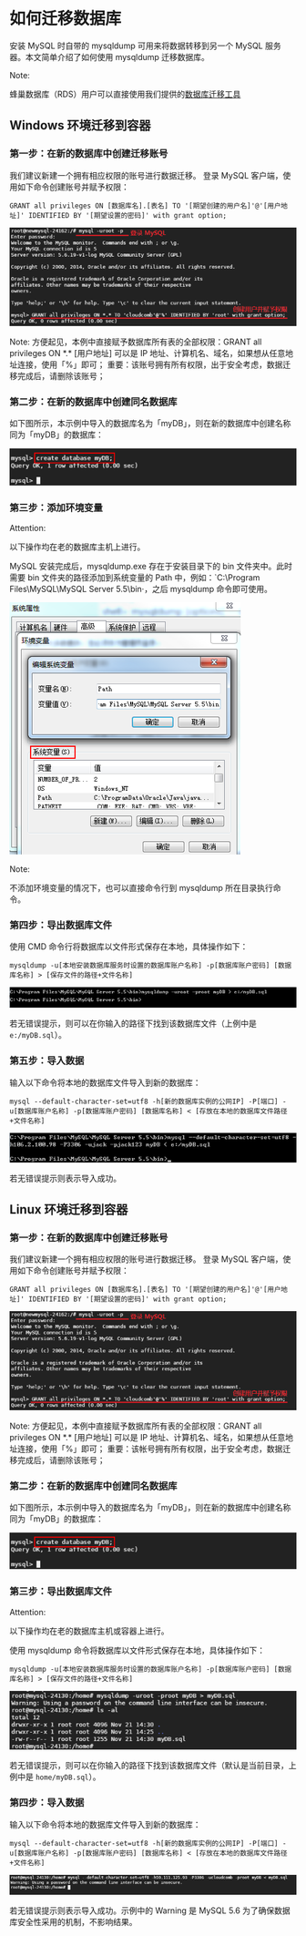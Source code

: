 # 如何迁移数据库

安装 MySQL 时自带的 mysqldump 可用来将数据转移到另一个 MySQL 服务器。本文简单介绍了如何使用 mysqldump 迁移数据库。

<span>Note:</span><div class="alertContent">蜂巢数据库（RDS）用户可以直接使用我们提供的[数据库迁移工具](http://support.c.163.com/md.html#!平台服务/RDS/使用指南/迁移外部数据库.md)</div>

## Windows 环境迁移到容器

### 第一步：在新的数据库中创建迁移账号

我们建议新建一个拥有相应权限的账号进行数据迁移。 登录 MySQL 客户端，使用如下命令创建账号并赋予权限：

	GRANT all privileges ON [数据库名].[表名] TO '[期望创建的用户名]'@'[用户地址]' IDENTIFIED BY '[期望设置的密码]' with grant option;

![](../image/如何迁移数据库-创建迁移账号.png)

<span>Note:</span>
方便起见，本例中直接赋予数据库所有表的全部权限：GRANT all privileges ON \*.\*
[用户地址] 可以是 IP 地址、计算机名、域名，如果想从任意地址连接，使用「%」即可；
重要：该账号拥有所有权限，出于安全考虑，数据迁移完成后，请删除该账号；

### 第二步：在新的数据库中创建同名数据库

如下图所示，本示例中导入的数据库名为「myDB」，则在新的数据库中创建名称同为「myDB」的数据库：

![](../image/如何迁移数据库-创建同名数据库.png)

### 第三步：添加环境变量

<span>Attention:</span><div class="alertContent">以下操作均在老的数据库主机上进行。</div>

MySQL 安装完成后，mysqldump.exe 存在于安装目录下的 bin 文件夹中。此时需要 bin 文件夹的路径添加到系统变量的 Path 中，例如：`C:\Program Files\MySQL\MySQL Server 5.5\bin·，之后 mysqldump 命令即可使用。

![](../image/如何迁移数据库-系统变量设置.png)

<span>Note:</span><div class="alertContent">不添加环境变量的情况下，也可以直接命令行到 mysqldump 所在目录执行命令。</div>

### 第四步：导出数据库文件

使用 CMD 命令行将数据库以文件形式保存在本地，具体操作如下：

	mysqldump -u[本地安装数据库服务时设置的数据库账户名称] -p[数据库账户密码] [数据库名称] > [保存文件的路径+文件名称]

![](../image/如何迁移数据库-导出数据库文件W.png)

若无错误提示，则可以在你输入的路径下找到该数据库文件（上例中是 `e:/myDB.sql`）。

### 第五步：导入数据
输入以下命令将本地的数据库文件导入到新的数据库：

	mysql --default-character-set=utf8 -h[新的数据库实例的公网IP] -P[端口] -u[数据库账户名称] -p[数据库账户密码] [数据库名称] < [存放在本地的数据库文件路径+文件名称]

![](../image/如何迁移数据库-导入数据库文件W.png)

若无错误提示则表示导入成功。


## Linux 环境迁移到容器

### 第一步：在新的数据库中创建迁移账号

我们建议新建一个拥有相应权限的账号进行数据迁移。 登录 MySQL 客户端，使用如下命令创建账号并赋予权限：

	GRANT all privileges ON [数据库名].[表名] TO '[期望创建的用户名]'@'[用户地址]' IDENTIFIED BY '[期望设置的密码]' with grant option;

![](../image/如何迁移数据库-创建迁移账号.png)

<span>Note:</span>
方便起见，本例中直接赋予数据库所有表的全部权限：GRANT all privileges ON \*.\*
[用户地址] 可以是 IP 地址、计算机名、域名，如果想从任意地址连接，使用「%」即可；
重要：该帐号拥有所有权限，出于安全考虑，数据迁移完成后，请删除该账号；

### 第二步：在新的数据库中创建同名数据库

如下图所示，本示例中导入的数据库名为「myDB」，则在新的数据库中创建名称同为「myDB」的数据库：

![](../image/如何迁移数据库-创建同名数据库.png)

### 第三步：导出数据库文件

<span>Attention:</span><div class="alertContent">以下操作均在老的数据库主机或容器上进行。</div>

使用 mysqldump 命令将数据库以文件形式保存在本地，具体操作如下：

	mysqldump -u[本地安装数据库服务时设置的数据库账户名称] -p[数据库账户密码] [数据库名称] > [保存文件的路径+文件名称]

![](../image/如何迁移数据库-导出数据库文件L.png)

若无错误提示，则可以在你输入的路径下找到该数据库文件（默认是当前目录，上例中是 `home/myDB.sql`）。

### 第四步：导入数据

输入以下命令将本地的数据库文件导入到新的数据库：

	mysql --default-character-set=utf8 -h[新的数据库实例的公网IP] -P[端口] -u[数据库账户名称] -p[数据库账户密码] [数据库名称] < [存放在本地的数据库文件路径+文件名称]

![](../image/如何迁移数据库-导入数据库文件L.png)

若无错误提示则表示导入成功。示例中的 Warning 是 MySQL 5.6 为了确保数据库安全性采用的机制，不影响结果。
